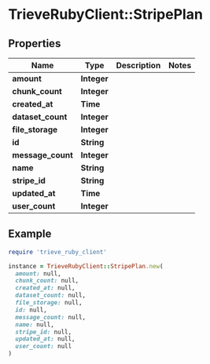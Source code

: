 # TrieveRubyClient::StripePlan

## Properties

| Name | Type | Description | Notes |
| ---- | ---- | ----------- | ----- |
| **amount** | **Integer** |  |  |
| **chunk_count** | **Integer** |  |  |
| **created_at** | **Time** |  |  |
| **dataset_count** | **Integer** |  |  |
| **file_storage** | **Integer** |  |  |
| **id** | **String** |  |  |
| **message_count** | **Integer** |  |  |
| **name** | **String** |  |  |
| **stripe_id** | **String** |  |  |
| **updated_at** | **Time** |  |  |
| **user_count** | **Integer** |  |  |

## Example

```ruby
require 'trieve_ruby_client'

instance = TrieveRubyClient::StripePlan.new(
  amount: null,
  chunk_count: null,
  created_at: null,
  dataset_count: null,
  file_storage: null,
  id: null,
  message_count: null,
  name: null,
  stripe_id: null,
  updated_at: null,
  user_count: null
)
```

